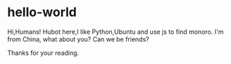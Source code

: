 # hello-world

Hi,Humans!
Hubot here,I like Python,Ubuntu and use js to find monoro.
I'm from China, what about you? Can we be friends?

Thanks for your reading.
